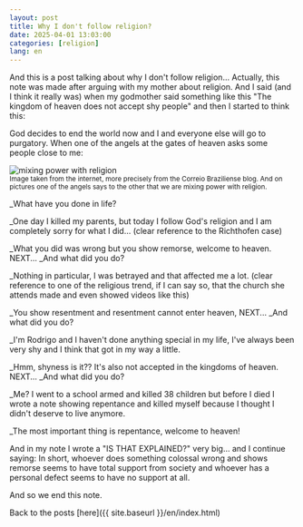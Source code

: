 ```yaml
---
layout: post
title: Why I don't follow religion?
date: 2025-04-01 13:03:00
categories: [religion]
lang: en
---
```


And this is a post talking about why I don't follow religion... Actually, this note was made after arguing with my mother about religion. And I said (and I think it really was) when my godmother said something like this "The kingdom of heaven does not accept shy people" and then I started to think this:

God decides to end the world now and I and everyone else will go to purgatory. When one of the angels at the gates of heaven asks some people close to me:

<p>
<img src="https://blogs.correiobraziliense.com.br/aricunha/wp-content/uploads/sites/13/2022/10/Capturar-550x315.png" alt="mixing power with religion">
<br>
<small>Image taken from the internet, more precisely from the Correio Braziliense blog. And on pictures one of the angels says to the other that we are mixing power with religion.</small>
</p>

_What have you done in life?

_One day I killed my parents, but today I follow God's religion and I am completely sorry for what I did... (clear reference to the Richthofen case)

_What you did was wrong but you show remorse, welcome to heaven. NEXT...
_And what did you do?

_Nothing in particular, I was betrayed and that affected me a lot. (clear reference to one of the religious trend, if I can say so, that the church she attends made and even showed videos like this)

_You show resentment and resentment cannot enter heaven, NEXT...
_And what did you do?

_I'm Rodrigo and I haven't done anything special in my life, I've always been very shy and I think that got in my way a little.

_Hmm, shyness is it?? It's also not accepted in the kingdoms of heaven. NEXT...
_And what did you do?

_Me? I went to a school armed and killed 38 children but before I died I wrote a note showing repentance and killed myself because I thought I didn't deserve to live anymore.

_The most important thing is repentance, welcome to heaven!

And in my note I wrote a "IS THAT EXPLAINED?" very big... and I continue saying:
In short, whoever does something colossal wrong and shows remorse seems to have total support from society and whoever has a personal defect seems to have no support at all.

And so we end this note.

Back to the posts [here]({{ site.baseurl }}/en/index.html)